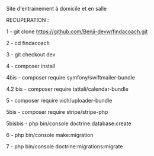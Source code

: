 Site d'entrainement à domicile et en salle

RECUPERATION :

1 - git clone https://github.com/Benji-devw/findacoach.git

2 - cd findacoach

3 - git checkout dev

4 - composer install

4bis - composer require symfony/swiftmailer-bundle

4.2 bis - composer require tattali/calendar-bundle

5 - composer require vich/uploader-bundle

5bis - composer require stripe/stripe-php

5bisbis - php bin/console doctrine:database:create

6 - php bin/console make:migration

7 - php bin/console doctrine:migrations:migrate
